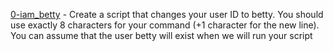 [0-iam_betty](docs/0-iam_betty) - Create a script that changes your user ID to betty. You should use exactly 8 characters for your command (+1 character for the new line). You can assume that the user betty will exist when we will run your script
